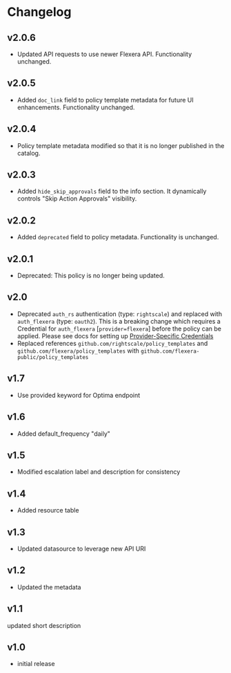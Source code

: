 # Changelog

## v2.0.6

- Updated API requests to use newer Flexera API. Functionality unchanged.

## v2.0.5

- Added `doc_link` field to policy template metadata for future UI enhancements. Functionality unchanged.

## v2.0.4

- Policy template metadata modified so that it is no longer published in the catalog.

## v2.0.3

- Added `hide_skip_approvals` field to the info section. It dynamically controls "Skip Action Approvals" visibility.

## v2.0.2

- Added `deprecated` field to policy metadata. Functionality is unchanged.

## v2.0.1

- Deprecated: This policy is no longer being updated.

## v2.0

- Deprecated `auth_rs` authentication (type: `rightscale`) and replaced with `auth_flexera` (type: `oauth2`).  This is a breaking change which requires a Credential for `auth_flexera` [`provider=flexera`] before the policy can be applied.  Please see docs for setting up [Provider-Specific Credentials](https://docs.flexera.com/flexera/EN/Automation/ProviderCredentials.htm)
- Replaced references `github.com/rightscale/policy_templates` and `github.com/flexera/policy_templates` with `github.com/flexera-public/policy_templates`

## v1.7

- Use provided keyword for Optima endpoint

## v1.6

- Added default_frequency "daily"

## v1.5

- Modified escalation label and description for consistency

## v1.4

- Added resource table

## v1.3

- Updated datasource to leverage new API URI

## v1.2

- Updated the metadata

## v1.1

updated short description

## v1.0

- initial release
